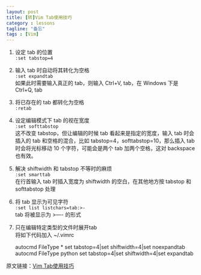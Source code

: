 ```yaml
---
layout: post
title: [转]Vim Tab使用技巧
category : lessons
tagline: "备忘"
tags : [Vim]
---
```

1. 设定 tab 的位置        
``:set tabstop=4``
2. 输入 tab 时自动将其转化为空格   
``:set expandtab``   
如果此时需要输入真正的 tab，则输入 Ctrl+V, tab，在 Windows 下是 Ctrl+Q, tab
3. 将已存在的 tab 都转化为空格   
``:retab``
4. 设定编辑模式下 tab 的视在宽度   
``:set softtabstop``   
这不改变 tabstop，但让编辑的时候 tab 看起来是指定的宽度，输入 tab 时会插入的 tab 和空格的混合，比如 tabstop=4，softtabstop=10，那么插入 tab 时会将光标移动 10 个字符，可能会是两个 tab 加两个空格，这对 backspace 也有效。
5. 解决 shiftwidth 和 tabstop 不等时的麻烦   
``:set smarttab``   
在行首输入 tab 时插入宽度为 shiftwidth 的空白，在其他地方按 tabstop 和 softtabstop 处理
6. 将 tab 显示为可见字符   
``:set list listchars=tab:>-``   
tab 将被显示为 >—- 的形式
7. 只在编辑特定类型的文件时展开tab   
将如下代码加入 ~/.vimrc

	autocmd FileType * set tabstop=4|set shiftwidth=4|set noexpandtab
	autocmd FileType python set tabstop=4|set shiftwidth=4|set expandtab

原文链接：[Vim Tab使用技巧](http://www.cnblogs.com/panliang188/archive/2010/04/20/1715836.html)